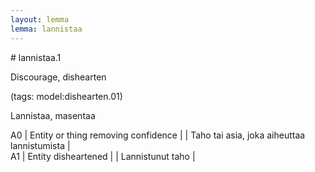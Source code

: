 ```yaml
---
layout: lemma
lemma: lannistaa
---
```


<div class="sense">
# <span class="sensename">lannistaa.1</span>

<span class="description">Discourage, dishearten</span>

(tags: model:dishearten.01)

<span class="description">Lannistaa, masentaa</span>

A0 | Entity or thing removing confidence |   | Taho tai asia, joka aiheuttaa lannistumista |  
A1 | Entity disheartened |   | Lannistunut taho |  

</div>

